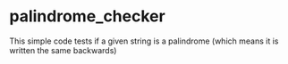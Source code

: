 # palindrome_checker
This simple code tests if a given string is a palindrome (which means it is written the same backwards)
